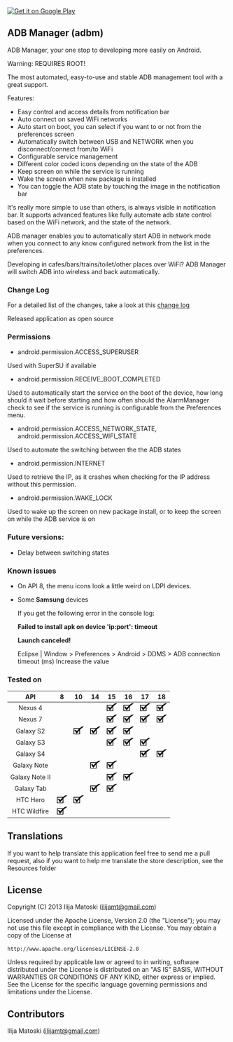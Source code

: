 <a href="https://play.google.com/store/apps/details?id=com.matoski.adbm">
  <img alt="Get it on Google Play"
       src="https://developer.android.com/images/brand/en_generic_rgb_wo_60.png" />
</a>

ADB Manager (adbm)
------------------

ADB Manager, your one stop to developing more easily on Android.

Warning: REQUIRES ROOT!

The most automated, easy-to-use and stable ADB management tool with a great support.

Features:
+ Easy control and access details from notification bar
+ Auto connect on saved WiFi networks
+ Auto start on boot, you can select if you want to or not from the preferences screen
+ Automatically switch between USB and NETWORK when you disconnect/connect from/to WiFi
+ Configurable service management
+ Different color coded icons depending on the state of the ADB 
+ Keep screen on while the service is running
+ Wake the screen when new package is installed
+ You can toggle the ADB state by touching the image in the notification bar

It's really more simple to use than others, is always visible in notification bar. It supports advanced features like fully automate adb state control based on the WiFi network, and the state of the network.

ADB manager enables you to automatically start ADB in network mode when you connect to any know configured network from the list in the preferences.

Developing in cafes/bars/trains/toilet/other places over WiFi? ADB Manager will switch ADB into wireless and back automatically.

### Change Log

For a detailed list of the changes, take a look at this [change log](changelog.md)

Released application as open source

### Permissions

* android.permission.ACCESS_SUPERUSER 

Used with SuperSU if available

* android.permission.RECEIVE_BOOT_COMPLETED

Used to automatically start the service on the boot of the device, how long should it wait before starting and how often should the AlarmManager check to see if the service is running is configurable from the Preferences menu.

* android.permission.ACCESS_NETWORK_STATE, android.permission.ACCESS_WIFI_STATE

Used to automate the switching between the the ADB states

* android.permission.INTERNET

Used to retrieve the IP, as it crashes when checking for the IP address without this permission.

* android.permission.WAKE_LOCK

Used to wake up the screen on new package install, or to keep the screen on while the ADB service is on

### Future versions:

* Delay between switching states

### Known issues

* On API 8, the menu icons look a little weird on LDPI devices.

* Some **Samsung** devices
  
  If you get the following error in the console log: 
  
  **Failed to install apk on device 'ip:port': timeout**
  
  **Launch canceled!**
  
  Eclipse | Window > Preferences > Android > DDMS > ADB connection timeout (ms) Increase the value


### Tested on

|       API      |  8 | 10 | 14 | 15 | 16 | 17 | 18 |
|:--------------:|:--:|:--:|----|:--:|:--:|:--:|:--:|
|        Nexus 4 |    |    |    | ![OK](Resources/checkmark.jpg) | ![OK](Resources/checkmark.jpg) | ![OK](Resources/checkmark.jpg) | ![OK](Resources/checkmark.jpg) |
|        Nexus 7 |    |    |    | ![OK](Resources/checkmark.jpg) | ![OK](Resources/checkmark.jpg) | ![OK](Resources/checkmark.jpg) | ![OK](Resources/checkmark.jpg) |
|      Galaxy S2 |    | ![OK](Resources/checkmark.jpg) | ![OK](Resources/checkmark.jpg) | ![OK](Resources/checkmark.jpg) | ![OK](Resources/checkmark.jpg) |    |    |
|      Galaxy S3 |    |    |    | ![OK](Resources/checkmark.jpg) | ![OK](Resources/checkmark.jpg) | ![OK](Resources/checkmark.jpg) |    |
|      Galaxy S4 |    |    |    |    |    | ![OK](Resources/checkmark.jpg) | ![OK](Resources/checkmark.jpg) |
|    Galaxy Note |    |    | ![OK](Resources/checkmark.jpg) | ![OK](Resources/checkmark.jpg) |    |    |    |
| Galaxy Note II |    |    |    | ![OK](Resources/checkmark.jpg) | ![OK](Resources/checkmark.jpg) |    |    |
| Galaxy Tab     |    |    | ![OK](Resources/checkmark.jpg) | ![OK](Resources/checkmark.jpg) |    |    |    |
|       HTC Hero | ![OK](Resources/checkmark.jpg) | ![OK](Resources/checkmark.jpg) |    |    |    |    |    |
|   HTC Wildfire | ![OK](Resources/checkmark.jpg) |    |    |    |    |    |    |

Translations
------------
If you want to help translate this application feel free to send me a pull request, also if you want to help me translate the store description, see the Resources folder

License
-------

Copyright (C) 2013 Ilija Matoski (ilijamt@gmail.com)
 
Licensed under the Apache License, Version 2.0 (the "License");
you may not use this file except in compliance with the License.
You may obtain a copy of the License at
 
    http://www.apache.org/licenses/LICENSE-2.0
 
Unless required by applicable law or agreed to in writing, software
distributed under the License is distributed on an "AS IS" BASIS,
WITHOUT WARRANTIES OR CONDITIONS OF ANY KIND, either express or implied.
See the License for the specific language governing permissions and
limitations under the License.

Contributors
------------
Ilija Matoski (ilijamt@gmail.com)
